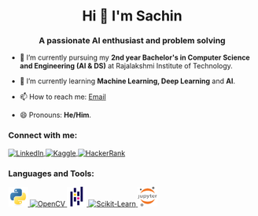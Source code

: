 <h1 align="center">Hi 👋 I'm Sachin</h1>
<h3 align="center">A passionate AI enthusiast and problem solving</h3>

- 🔭 I’m currently pursuing my **2nd year Bachelor's in Computer Science and Engineering (AI & DS)** at Rajalakshmi Institute of Technology.

- 🌱 I’m currently learning **Machine Learning, Deep Learning** and **AI**.

- 📫 How to reach me: <a href="mailto:svsachin2005@gmail.com">Email</a>  

- 😄 Pronouns: **He/Him**.
  
<h3 align="left">Connect with me:</h3>
<p align="left">
  <a href="https://www.linkedin.com/in/sachin-s-a05626298" target="blank">
    <img align="center" src="https://cdn.jsdelivr.net/npm/simple-icons@3.0.1/icons/linkedin.svg" alt="LinkedIn" height="30" width="40" />
  </a>
  <a href="https://www.kaggle.com/mrsachin543" target="blank">
    <img align="center" src="https://cdn.jsdelivr.net/npm/simple-icons@3.0.1/icons/kaggle.svg" alt="Kaggle" height="30" width="40" />
  </a>
  <a href="https://www.hackerrank.com/svsachin2005" target="blank">
    <img align="center" src="https://cdn.jsdelivr.net/npm/simple-icons@3.0.1/icons/hackerrank.svg" alt="HackerRank" height="30" width="40" />
  </a>
</p>

<h3 align="left">Languages and Tools:</h3>
<p align="left">
  <a href="https://www.python.org" target="blank"> 
    <img src="https://raw.githubusercontent.com/devicons/devicon/master/icons/python/python-original.svg" alt="Python" width="40" height="40"/> 
  </a> 
  <a href="https://opencv.org/" target="blank"> 
    <img src="https://www.vectorlogo.zone/logos/opencv/opencv-icon.svg" alt="OpenCV" width="40" height="40"/> 
  </a> 
  <a href="https://pandas.pydata.org/" target="blank"> 
    <img src="https://raw.githubusercontent.com/devicons/devicon/master/icons/pandas/pandas-original.svg" alt="Pandas" width="40" height="40"/> 
  </a> 
  <a href="https://scikit-learn.org/" target="blank"> 
    <img src="https://upload.wikimedia.org/wikipedia/commons/0/05/Scikit_learn_logo_small.svg" alt="Scikit-Learn" width="40" height="40"/> 
  </a>
  <a href="https://jupyter.org/" target="blank"> 
    <img src="https://raw.githubusercontent.com/devicons/devicon/master/icons/jupyter/jupyter-original-wordmark.svg" alt="Jupyter" width="40" height="40"/> 
  </a>
</p>
